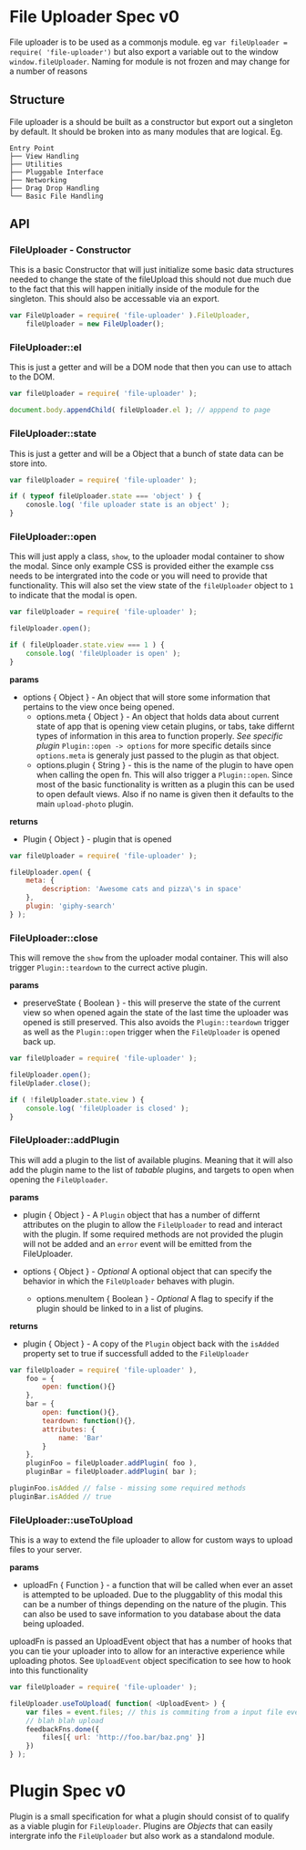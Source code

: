 # File Uploader Spec v0

File uploader is to be used as a commonjs module. eg `var fileUploader = require( 'file-uploader')` but also export a variable out to the window ` window.fileUploader `. Naming for module is not frozen and may change for a number of reasons

## Structure

File uploader is a should be built as a constructor but export out a singleton by default. It should be broken into as many modules that are logical. Eg.

```text
Entry Point
├── View Handling
├── Utilities
├── Pluggable Interface
├── Networking
├── Drag Drop Handling
└── Basic File Handling
```

## API

### FileUploader - Constructor

This is a basic Constructor that will just initialize some basic data structures needed to change the state of the fileUpload this should not due much due to the fact that this will happen initially inside of the module for the singleton. This should also be accessable via an export.

```javascript
var FileUploader = require( 'file-uploader' ).FileUploader,
    fileUploader = new FileUploader();
```

### FileUploader::el

This is just a getter and will be a DOM node that then you can use to attach to the DOM.

```javascript
var fileUploader = require( 'file-uploader' );

document.body.appendChild( fileUploader.el ); // apppend to page
```
### FileUploader::state

This is just a getter and will be a Object that a bunch of state data can be store into.

```javascript
var fileUploader = require( 'file-uploader' );

if ( typeof fileUploader.state === 'object' ) {
    conosle.log( 'file uploader state is an object' );
}

```

### FileUploader::open

This will just apply a class, `show`, to the uploader modal container to show the modal. Since only example CSS is provided either the example css needs to be intergrated into the code or you will need to provide that functionality. This will also set the view state of the `fileUploader` object to `1` to indicate that the modal is open.

```javascript
var fileUploader = require( 'file-uploader' );

fileUploader.open();

if ( fileUploader.state.view === 1 ) {
    console.log( 'fileUploader is open' );
}

```

__params__

- options { Object } - An object that will store some information that pertains to the view once being opened.
    - options.meta { Object } - An object that holds data about current state of app that is opening view cetain plugins, or tabs, take differnt types of information in this area to function properly. _See specific plugin_ `Plugin::open -> options` for more specific details since `options.meta` is generaly just passed to the plugin as that object.
    - options.plugin { String } - this is the name of the plugin to have open when calling the open fn. This will also trigger a `Plugin::open`. Since most of the basic functionality is written as a plugin this can be used to open default views. Also if no name is given then it defaults to the main `upload-photo` plugin.

__returns__

- Plugin { Object } - plugin that is opened

```javascript
var fileUploader = require( 'file-uploader' );

fileUploader.open( {
    meta: {
        description: 'Awesome cats and pizza\'s in space'
    },
    plugin: 'giphy-search'  
} ); 

```  

### FileUploader::close

This will remove the `show` from the uploader modal container. This will also trigger `Plugin::teardown` to the currect active plugin.

__params__

- preserveState { Boolean } - this will preserve the state of the current view so when opened again the state of the last time the uploader was opened is still preserved. This also avoids the `Plugin::teardown` trigger as well as the `Plugin::open` trigger when the `FileUploader` is opened back up.

```javascript
var fileUploader = require( 'file-uploader' );

fileUploader.open();
fileUplader.close();

if ( !fileUploader.state.view ) {
    console.log( 'fileUploader is closed' );
}

```

### FileUploader::addPlugin

This will add a plugin to the list of available plugins. Meaning that it will also add the plugin name to the list of _tabable_ plugins, and targets to open when opening the `FileUploader`.

__params__

- plugin { Object } - A `Plugin` object that has a number of differnt attributes on the plugin to allow the `FileUploader` to read and interact with the plugin. If some required methods are not provided the plugin will not be added and an `error` event will be emitted from the FileUploader.

- options { Object } - _Optional_ A optional object that can specify the behavior in which the `FileUploader` behaves with plugin. 
  - options.menuItem { Boolean } - _Optional_ A flag to specify if the plugin should be linked to in a list of plugins.

__returns__

- plugin { Object } - A copy of the `Plugin` object back with the `isAdded` property set to true if successfull added to the `FileUploader`

```javascript
var fileUploader = require( 'file-uploader' ),
    foo = {
        open: function(){}
    },
    bar = {
        open: function(){},
        teardown: function(){},
        attributes: {
            name: 'Bar'
        }
    },
    pluginFoo = fileUploader.addPlugin( foo ),
    pluginBar = fileUploader.addPlugin( bar );

pluginFoo.isAdded // false - missing some required methods
pluginBar.isAdded // true
```

### FileUploader::useToUpload

This is a way to extend the file uploader to allow for custom ways to upload files to your server. 

__params__

- uploadFn { Function } - a function that will be called when ever an asset is attempted to be uploaded. Due to the pluggablity of this modal this can be a number of things depending on the nature of the plugin. This can also be used to save information to you database about the data being uploaded.

uploadFn is passed an UploadEvent object that has a number of hooks that you can tie your uploader into to allow for an interactive experience while uploading photos. See `UploadEvent` object specification to see how to hook into this functionality

```javascript
var fileUploader = require( 'file-uploader' );

fileUploader.useToUpload( function( <UploadEvent> ) {
    var files = event.files; // this is commiting from a input file event
    // blah blah upload
    feedbackFns.done({
        files[{ url: 'http://foo.bar/baz.png' }]
    })
} );
```

# Plugin Spec v0

Plugin is a small specification for what a plugin should consist of to qualify as a viable plugin for `FileUploader`. Plugins are _Objects_ that can easily intergrate info the `FileUploader` but also work as a standalond module.